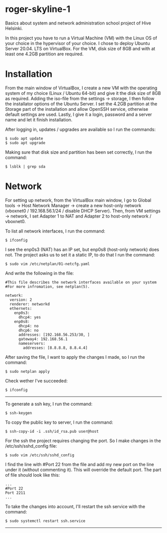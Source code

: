 # roger-skyline-1
Basics about system and network administration school project of Hive Helsinki. 

In this project you have to run a Virtual Machine (VM) with the Linux OS of your choice in the hypervisor of your choice. I chose to deploy Ubuntu Server 20.04. LTS on VirtualBox. For the VM, disk size of 8GB and with at least one 4.2GB partition are required.

# Installation
From the main window of VirtualBox, I create a new VM with the operating system of my choice (Linux / Ubuntu 64-bit) and give it the disk size of 8GB as required. Adding the iso-file from the settings -> storage, I then follow the installator options of the Ubuntu Server. I set the 4.2GB partition at the Storage part of the installation and allow OpenSSH service, otherwise default settings are used. Lastly, I give it a login, password and a server name and let it finish installation.

After logging in, updates / upgrades are available so I run the commands:
```
$ sudo apt update
$ sudo apt upgrade
```

Making sure that disk size and partition has been set correctly, I run the command:
```
$ lsblk | grep sda
```

# Network
For setting up network, from the VirtualBox main window, I go to Global tools -> Host Network Manager -> create a new host-only network (vboxnet0 / 192.168.56.1/24 / disable DHCP Server). Then, from VM settings -> network, I set Adapter 1 to NAT and Adapter 2 to host-only network / vboxnet0.

To list all network interfaces, I run the command:
```
$ ifconfig
```

I see the enp0s3 (NAT) has an IP set, but enp0s8 (host-only network) does not. The project asks us to set it a static IP, to do that I run the command:
```
$ sudo vim /etc/netplan/01-netcfg.yaml
```

And write the following in the file:
```
#This file describes the network interfaces available on your system
#For more infromation, see netplan(5).

network:
  version: 2
  renderer: networkd
  ethernets:
    enp0s3:
      dhcp4: yes
    enp0s8:
      dhcp4: no
      dhcp6: no
      addresses: [192.168.56.253/30, ]
      gateway4: 192.168.56.1
      nameservers:
        addresses: [8.8.8.8, 8.8.4.4]
```        
After saving the file, I want to apply the changes I made, so I run the command:
```
$ sudo netplan apply
```

Check wether I've succeeded:
```
$ ifconfig
```
______________________________________

To generate a ssh key, I run the command:
```
$ ssh-keygen
```

To copy the public key to server, I run the command:
```
$ ssh-copy-id -i .ssh/id_rsa.pub user@host
```

For the ssh the project requires changing the port. So I make changes in the /etc/ssh/sshd_config file:
```
$ sudo vim /etc/ssh/sshd_config
```
I find the line with #Port 22 from the file and add my new port on the line under it (without commenting it). This will override the default port. The part of file should look like this:
```
...
#Port 22
Port 2211
...
```

To take the changes into account, I'll restart the ssh service with the command:
```
$ sudo systemctl restart ssh.service
```
______________________________________

